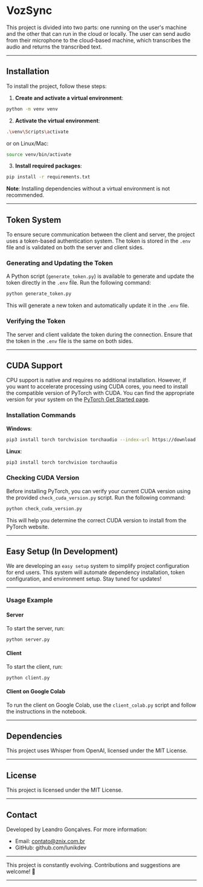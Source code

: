 # VozSync

This project is divided into two parts: one running on the user's machine and the other that can run in the cloud or locally. The user can send audio from their microphone to the cloud-based machine, which transcribes the audio and returns the transcribed text.

---

## Installation

To install the project, follow these steps:

1. **Create and activate a virtual environment**:
```bash
python -m venv venv
```

2. **Activate the virtual environment**:
```bash
.\venv\Scripts\activate
```
or on Linux/Mac:
```bash
source venv/bin/activate
```

3. **Install required packages**:
```bash
pip install -r requirements.txt
```

**Note**: Installing dependencies without a virtual environment is not recommended.

---

## Token System

To ensure secure communication between the client and server, the project uses a token-based authentication system. The token is stored in the `.env` file and is validated on both the server and client sides.

### Generating and Updating the Token

A Python script (`generate_token.py`) is available to generate and update the token directly in the `.env` file. Run the following command:

```bash
python generate_token.py
```

This will generate a new token and automatically update it in the `.env` file.

### Verifying the Token

The server and client validate the token during the connection. Ensure that the token in the `.env` file is the same on both sides.

---

## CUDA Support

CPU support is native and requires no additional installation. However, if you want to accelerate processing using CUDA cores, you need to install the compatible version of PyTorch with CUDA. You can find the appropriate version for your system on the [PyTorch Get Started page](https://pytorch.org/get-started/locally/).

### Installation Commands

**Windows**:
```bash
pip3 install torch torchvision torchaudio --index-url https://download.pytorch.org/whl/cu124
```

**Linux**:
```bash
pip3 install torch torchvision torchaudio
```

### Checking CUDA Version

Before installing PyTorch, you can verify your current CUDA version using the provided `check_cuda_version.py` script. Run the following command:

```bash
python check_cuda_version.py
```

This will help you determine the correct CUDA version to install from the PyTorch website.

---

## Easy Setup (In Development)

We are developing an `easy setup` system to simplify project configuration for end users. This system will automate dependency installation, token configuration, and environment setup. Stay tuned for updates!

---

### Usage Example

#### Server
To start the server, run:
```bash
python server.py
```

#### Client
To start the client, run:
```bash
python client.py
```

#### Client on Google Colab
To run the client on Google Colab, use the `client_colab.py` script and follow the instructions in the notebook.

---

## Dependencies

This project uses Whisper from OpenAI, licensed under the MIT License.

---

## License

This project is licensed under the MIT License.

---

## Contact

Developed by Leandro Gonçalves. For more information:

* Email: contato@znix.com.br
* GitHub: github.com/lunikdev

---

This project is constantly evolving. Contributions and suggestions are welcome! 🚀

---
